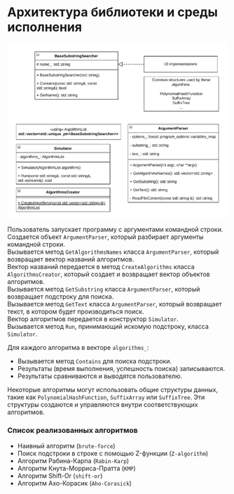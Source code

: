 # Архитектура библиотеки и среды исполнения

![Архитектура](./images/architecture.png)

Пользователь запускает программу с аргументами командной строки.\
Создается объект `ArgumentParser`, который разбирает аргументы командной строки.\
Вызывается метод `GetAlgorithmsNames` класса `ArgumentParser`, который возвращает вектор названий алгоритмов.\
Вектор названий передается в метод `CreateAlgorithms` класса `AlgorithmsCreator`, который создает и возвращает вектор объектов алгоритмов.\
Вызывается метод `GetSubstring` класса `ArgumentParser`, который возвращает подстроку для поиска.\
Вызывается метод `GetText` класса `ArgumentParser`, который возвращает текст, в котором будет производиться поиск.\
Вектор алгоритмов передается в конструктор `Simulator`.\
Вызывается метод `Run`, принимающий искомую подстроку, класса `Simulator`.

Для каждого алгоритма в векторе `algorithms_`:
- Вызывается метод `Contains` для поиска подстроки.
- Результаты (время выполнения, успешность поиска) записываются.
- Результаты сравниваются и выводятся пользователю.

Некоторые алгоритмы могут использовать общие структуры данных, такие как `PolynomialHashFunction`, `SuffixArray` или `SuffixTree`. Эти структуры создаются и управляются внутри соответствующих алгоритмов.

### Список реализованных алгоритмов
- Наивный алгоритм (`brute-force`)
- Поиск подстроки в строке с помощью Z-функции (`Z-algorithm`)
- Алгоритм Рабина-Карпа (`Rabin-Karp`)
- Алгоритм Кнута-Морриса-Пратта (`KMP`)
- Алгоритм Shift-Or (`shift-or`)
- Алгоритм Ахо-Корасик (`Aho-Corasick`)
